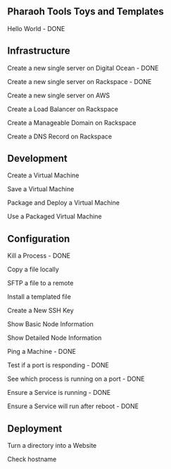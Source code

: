 Pharaoh Tools Toys and Templates
--------------------------------


Hello World - DONE



Infrastructure
--------------------------------
Create a new single server on Digital Ocean - DONE

Create a new single server on Rackspace - DONE

Create a new single server on AWS

Create a Load Balancer on Rackspace

Create a Manageable Domain on Rackspace

Create a DNS Record on Rackspace


Development
------------------------------

Create a Virtual Machine

Save a Virtual Machine

Package and Deploy a Virtual Machine

Use a Packaged Virtual Machine



Configuration
------------------------------

Kill a Process - DONE

Copy a file locally

SFTP a file to a remote

Install a templated file

Create a New SSH Key

Show Basic Node Information

Show Detailed Node Information

Ping a Machine - DONE

Test if a port is responding - DONE

See which process is running on a port - DONE

Ensure a Service is running - DONE

Ensure a Service will run after reboot - DONE




Deployment
------------------------------

Turn a directory into a Website

Check hostname


